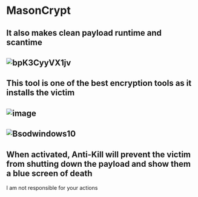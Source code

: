# MasonCrypt
It also makes clean payload runtime and scantime
---
![bpK3CyyVX1jv](https://github.com/876N/MasonCrypt/assets/133999409/2dd66f93-73b3-43ab-b568-7df539564e17)
---
This tool is one of the best encryption tools as it installs the victim
---
![image](https://github.com/876N/MasonCrypt/assets/133999409/e2c7c2d3-3611-4072-928e-243026f4c16a)
---
![Bsodwindows10](https://github.com/876N/MasonCrypt/assets/133999409/92285b47-b734-41e0-bd5a-3bd9484e9e98)
---
When activated, Anti-Kill will prevent the victim from shutting down the payload and show them a blue screen of death
---
I am not responsible for your actions
